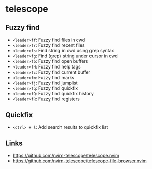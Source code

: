 # telescope

## Fuzzy find

- `<leader>ff`: Fuzzy find files in cwd
- `<leader>fr`: Fuzzy find recent files
- `<leader>fs`: Find string in cwd using grep syntax
- `<leader>fg`: Find (grep) string under cursor in cwd
- `<leader>fb`: Fuzzy find open buffers
- `<leader>fH`: Fuzzy find help tags
- `<leader>fc`: Fuzzy find current buffer
- `<leader>fm`: Fuzzy find marks
- `<leader>fj`: Fuzzy find jumplist
- `<leader>fq`: Fuzzy find quickfix
- `<leader>fQ`: Fuzzy find quickfix history
- `<leader>fR`: Fuzzy find registers

## Quickfix

- `<ctrl> + l`: Add search results to quickfix list

## Links

- https://github.com/nvim-telescope/telescope.nvim
- https://github.com/nvim-telescope/telescope-file-browser.nvim
